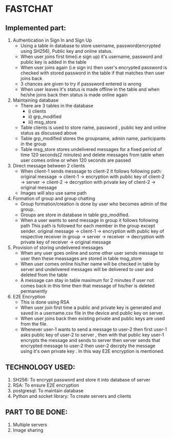 # FASTCHAT
## Implemented part:
1. Authentication in Sign In and Sign Up
	- Using a table in database to store username, password(encrypted using SH256), Public key and online status.
	- When user joins first time(i.e sign up) it's username, password and public key is added in the table
	- When user joins again (i.e sign in) then user's encrypted password is checked with stored password in the table if that matches then user joins back
	- 3 chances are given to try if passsword entered is wrong
	- When user leaves it's status is made offline in the table and when he/she joins back then status is made online again
2. Maintaining database
	- There are 3 tables in the database
	  - i)   clients
	  - ii)  grp_modified
	  - iii) msg_store
	- Table clients is used to store name, password , public key and online status as discussed above
	- Table grp_modified stores the groupname, admin name, participants in the group
	- Table msg_store stores undelivered messages for a fixed period of time 120 seconds(2 minutes) and delete messages from table when user comes online or when 120 seconds are passed
3. Direct message between 2 clients
	- When client-1 sends messsage to client-2 it follows following path:
	  	original message -> client-1 -> encryption with public key of client-2 -> server -> client-2 -> decryption with private key of client-2 -> original message
	- Images will also use same path 
4. Formation of group and group chatting
	- Group formation/creation is done by user who becomes admin of the group.
	- Groups are store in database in table grp_modified.
	- When a user wants to send message in group it follows following path
	  This path is followed for each member in the group except sender.
		original message -> client-1 -> encryption with public key of respective receiver in group -> server -> receiver -> decryption with private key of receiver -> original message
5. Provision of storing undelivered messages
	- When any user goes online and some other user sends message to user then these meassages are stored in table msg_store
	- When user comes online his/her name will be checked in table by server and undelivered messages will be delivered to user and deleted from the table
	- A message can stay in table maximum for 2 minutes if user not comes back in this time then that message of his/her is deleted permanently
6. E2E Encryption
	- This is done using RSA
	- When user join first time a public and private key is generated and saved in a username.csv file in the device and public key on server.
	- When user joins back then existing private and public keys are used from the file.
	- Whenever user-1 wants to send a message to user-2 then first user-1 asks public key of user-2 to server , then with that public key user-1 encrypts the message and sends to server then server sends that encrypted message to user-2 then user-2 decrpty the message using it's own private key . In this way E2E encryption is mentioned. 
## TECHNOLOGY USED:
1. SH256: To encrypt password and store it into database of server
2. RSA: To ensure E2E encryption
3. postgresql: To maintain database
4. Python and socket library: To create servers and clients

## PART TO BE DONE:
1. Multiple servers
2. Image sharing
